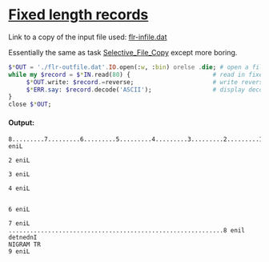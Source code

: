 [1]: https://rosettacode.org/wiki/Fixed_length_records

# [Fixed length records][1]

Link to a copy of the input file used: [flr-infile.dat](https://github.com/thundergnat/rc/blob/master/resouces/flr-infile.dat)



Essentially the same as task [Selective_File_Copy](https://rosettacode.org/wiki/Selective_File_Copy) except more boring.

```raku
$*OUT = './flr-outfile.dat'.IO.open(:w, :bin) orelse .die; # open a file in binary mode for writing
while my $record = $*IN.read(80) {                       # read in fixed sized binary chunks
     $*OUT.write: $record.=reverse;                      # write reversed records out to $outfile
     $*ERR.say: $record.decode('ASCII');                 # display decoded records on STDERR
}
close $*OUT;
```

#### Output:
```
8.........7.........6.........5.........4.........3.........2.........1...1 eniL
                                                                          2 eniL
                                                                          3 eniL
                                                                          4 eniL
                                                                                
                                                                          6 eniL
                                                                          7 eniL
............................................................8 enil detnednI     
NIGRAM TR                                                                 9 eniL
```
